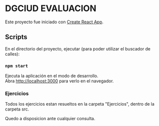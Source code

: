 # DGCIUD EVALUACION

Este proyecto fue iniciado con [Create React App](https://github.com/facebook/create-react-app).

## Scripts

En el directorio del proyecto, ejecutar (para poder utilizar el buscador de calles):

### `npm start`

Ejecuta la aplicación en el modo de desarrollo.\
Abra [http://localhost:3000](http://localhost:3000) para verlo en el navegador.



### Ejercicios 

Todos los ejercicios estan resueltos en la carpeta "Ejercicios", dentro de la carpeta src.

Quedo a disposicion ante cualquier consulta.

